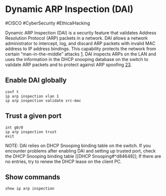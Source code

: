 # Dynamic ARP Inspection (DAI)
#CISCO #CyberSecurity #EthicalHacking 

Dynamic ARP Inspection (DAI) is a security feature that validates Address Resolution Protocol (ARP) packets in a network. DAI allows a network administrator to intercept, log, and discard ARP packets with invalid MAC address to IP address bindings. This capability protects the network from certain “man-in-the-middle” attacks [1](https://www.cisco.com/c/en/us/td/docs/switches/lan/catalyst4500/12-2/25ew/configuration/guide/conf/dynarp.html). DAI inspects ARPs on the LAN and uses the information in the DHCP snooping database on the switch to validate ARP packets and to protect against ARP spoofing [2](https://www.juniper.net/documentation/us/en/software/junos/security-services/topics/topic-map/understanding-and-using-dai.html)[3](https://documentation.meraki.com/MS/Other_Topics/Dynamic_ARP_Inspection).

## Enable DAI globally
```cisco
conf t
ip arp inspection vlan 1
ip arp inspection validate src-mac
```

## Trust a given port
```cisco
int g0/0
ip arp inspection trust
exit
```

NOTE: DAI relies on DHCP Snooping binding table on the switch. If you encounter problems after enabling DAI and setting up trusted port, check the DHCP Snooping binding table [[DHCP Snooping#^d84648]]; If there are no entries, try to renew the DHCP lease on the client PC.

## Show commands
```cisco
show ip arp inspection
```